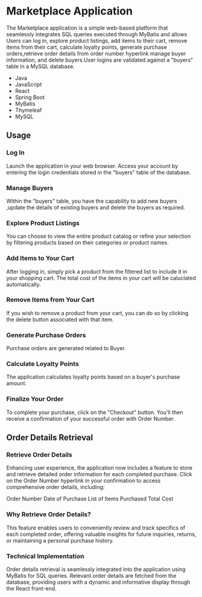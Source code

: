 # Marketplace Application

The Marketplace application is a simple web-based platform that seamlessly integrates SQL queries executed through MyBatis and allows Users can log in, explore product listings, add items to their cart, remove items from their cart, calculate loyalty points, generate purchase orders,retrieve order details from order number hyperlink manage buyer information, and delete buyers.User logins are validated against a "buyers" table in a MySQL database.



- Java
- JavaScript
- React
- Spring Boot
- MyBatis
- Thymeleaf
- MySQL


## Usage
### Log In
Launch the application in your web browser.
Access your account by entering the login credentials stored in the "buyers" table of the database.
### Manage Buyers
Within the "buyers" table, you have the capability to add new buyers ,update the details of existing buyers and delete the buyers as required.
### Explore Product Listings
You can choose to view the entire product catalog or refine your selection by filtering products based on their categories or product names.
### Add Items to Your Cart
After logging in, simply pick a product from the filtered list to include it in your shopping cart. The total cost of the items in your cart will be caluclated automatically.
### Remove Items from Your Cart
If you wish to remove a product from your cart, you can do so by clicking the delete button associated with that item.
### Generate Purchase Orders
Purchase orders are generated related to Buyer.
### Calculate Loyalty Points
The application calculates loyalty points based on a buyer's purchase amount.
### Finalize Your Order
To complete your purchase, click on the "Checkout" button. You'll then receive a confirmation of your successful order with Order Number.

## Order Details Retrieval
### Retrieve Order Details
Enhancing user experience, the application now includes a feature to store and retrieve detailed order information for each completed purchase. Click on the Order Number hyperlink in your confirmation to access comprehensive order details, including:

Order Number
Date of Purchase
List of Items Purchased
Total Cost

### Why Retrieve Order Details?
This feature enables users to conveniently review and track specifics of each completed order, offering valuable insights for future inquiries, returns, or maintaining a personal purchase history.

### Technical Implementation
Order details retrieval is seamlessly integrated into the application using MyBatis for SQL queries. Relevant order details are fetched from the database, providing users with a dynamic and informative display through the React front-end.
